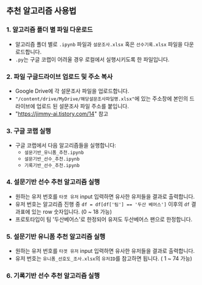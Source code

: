 ## 추천 알고리즘 사용법

### 1. 알고리즘 폴더 별 파일 다운로드
- 알고리즘 폴더 별로 `.ipynb` 파일과 `설문조사.xlsx` 혹은 `선수기록.xlsx` 파일을 다운로드합니다.
- `.py`는 구글 코랩이 어려울 경우 로컬에서 실행시키도록 한 파일입니다.

### 2. 파일 구글드라이브 업로드 및 주소 복사
- Google Drive에 각 설문조사 파일을 업로드합니다.
- `"/content/drive/MyDrive/해당설문조사파일명.xlsx"`에 있는 주소창에 본인의 드라이브에 업로드 된 설문조사 파일 주소를 붙입니다.
- "https://jimmy-ai.tistory.com/14" 참고

### 3. 구글 코랩 실행
- 구글 코랩에서 다음 알고리즘들을 실행합니다:
  - `설문기반_유니폼_추천.ipynb`
  - `설문기반_선수_추천.ipynb`
  - `기록기반_선수_추천.ipynb`
  
### 4. 설문기반 선수 추천 알고리즘 실행
- 원하는 유저 번호를 `타겟 유저` input 입력하면 유사한 유저들을 결과로 출력합니다.
- 유저 번호는 알고리즘 진행 중  `df = df[df['팀'] == '두산 베어스']` 이후의 `df` 결과표에 있는 row 숫자입니다. (0 ~ 18 가능)
- 프로토타입이 팀 '두산베어스'로 한정되어 유저도 두산베어스 팬으로 한정합니다.

### 5. 설문기반 유니폼 추천 알고리즘 실행
- 원하는 유저 번호를 `타겟 유저` input 입력하면 유사한 유저들을 결과로 출력합니다.
- 유저 번호는 `유니폼_선호도_조사.xlsx`의 `유저ID`를 참고하면 됩니다. ( 1 ~ 74 가능)

### 6. 기록기반 선수 추천 알고리즘 실행
